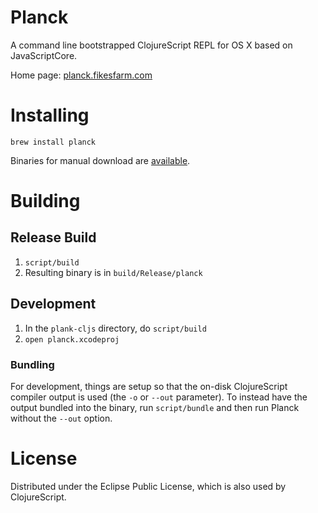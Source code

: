# Planck

A command line bootstrapped ClojureScript REPL for OS X based on JavaScriptCore.

Home page: [planck.fikesfarm.com](http://planck.fikesfarm.com)

# Installing

```
brew install planck
```

Binaries for manual download are [available](http://planck.fikesfarm.com/download.html).

# Building 

## Release Build

1. `script/build`
2. Resulting binary is in `build/Release/planck`

## Development 

1. In the `plank-cljs` directory, do `script/build`
2. `open planck.xcodeproj`

### Bundling

For development, things are setup so that the on-disk ClojureScript compiler output is used (the `-o` or `--out` parameter). To instead have the output bundled into the binary, run `script/bundle` and then run Planck without the `--out` option.

# License

Distributed under the Eclipse Public License, which is also used by ClojureScript.
